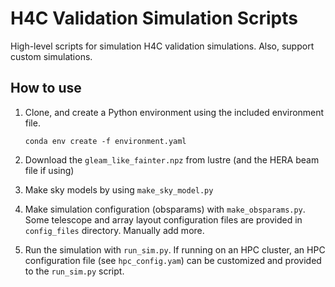 # H4C Validation Simulation Scripts

High-level scripts for simulation H4C validation simulations. Also, support custom simulations.

## How to use

1. Clone, and create a Python environment using the included environment file.

    ```conda env create -f environment.yaml```

2. Download the `gleam_like_fainter.npz` from lustre (and the HERA beam file if using)

3. Make sky models by using `make_sky_model.py`

4. Make simulation configuration (obsparams) with `make_obsparams.py`. Some telescope and array layout configuration files are provided in `config_files` directory. Manually add more.

5. Run the simulation with `run_sim.py`. If running on an HPC cluster, an HPC configuration file (see `hpc_config.yam`) can be customized and provided to the `run_sim.py` script.